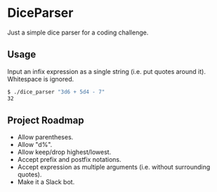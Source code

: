 # DiceParser

Just a simple dice parser for a coding challenge.

## Usage

Input an infix expression as a single string (i.e. put quotes around it). Whitespace is ignored.

```bash
$ ./dice_parser "3d6 + 5d4 - 7"
32
```

## Project Roadmap

- Allow parentheses.
- Allow "d%".
- Allow keep/drop highest/lowest.
- Accept prefix and postfix notations.
- Accept expression as multiple arguments (i.e. without surrounding quotes).
- Make it a Slack bot.
